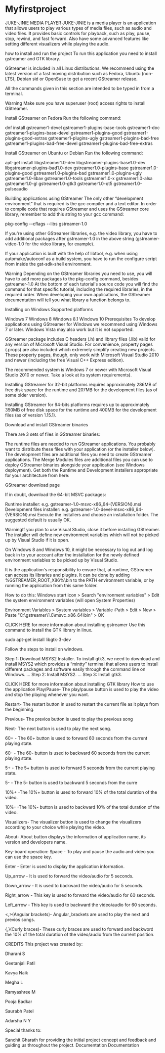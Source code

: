 # Myfirstproject
JUKE-JINIE MEDIA PLAYER
JUKE-JINIE is a media player is an application that allows users to play various types of media files, such as audio and video files. It provides basic controls for playback, such as play, pause, stop, rewind, and fast forward. Also have some advanced features like setting different visualizers while playing the audio.

how to install and run the project
To run this application you need to install gstreamer and GTK library.

GStreamer is included in all Linux distributions. We recommend using the latest version of a fast moving distribution such as Fedora, Ubuntu (non-LTS), Debian sid or OpenSuse to get a recent GStreamer release.

All the commands given in this section are intended to be typed in from a terminal.

Warning Make sure you have superuser (root) access rights to install GStreamer.

Install GStreamer on Fedora Run the following command:

dnf install gstreamer1-devel gstreamer1-plugins-base-tools gstreamer1-doc gstreamer1-plugins-base-devel gstreamer1-plugins-good gstreamer1-plugins-good-extras gstreamer1-plugins-ugly gstreamer1-plugins-bad-free gstreamer1-plugins-bad-free-devel gstreamer1-plugins-bad-free-extras

Install GStreamer on Ubuntu or Debian Run the following command:

apt-get install libgstreamer1.0-dev libgstreamer-plugins-base1.0-dev libgstreamer-plugins-bad1.0-dev gstreamer1.0-plugins-base gstreamer1.0-plugins-good gstreamer1.0-plugins-bad gstreamer1.0-plugins-ugly gstreamer1.0-libav gstreamer1.0-tools gstreamer1.0-x gstreamer1.0-alsa gstreamer1.0-gl gstreamer1.0-gtk3 gstreamer1.0-qt5 gstreamer1.0-pulseaudio

Building applications using GStreamer
The only other “development environment” that is required is the gcc compiler and a text editor. In order to compile code that requires GStreamer and uses the GStreamer core library, remember to add this string to your gcc command:

pkg-config --cflags --libs gstreamer-1.0

If you're using other GStreamer libraries, e.g. the video library, you have to add additional packages after gstreamer-1.0 in the above string (gstreamer-video-1.0 for the video library, for example).

If your application is built with the help of libtool, e.g. when using automake/autoconf as a build system, you have to run the configure script from inside the gst-sdk-shell environment.

Warning Depending on the GStreamer libraries you need to use, you will have to add more packages to the pkg-config command, besides gstreamer-1.0 At the bottom of each tutorial's source code you will find the command for that specific tutorial, including the required libraries, in the required order. When developing your own applications, the GStreamer documentation will tell you what library a function belongs to.

Installing on Windows Supported platforms

Windows 7 Windows 8 Windows 8.1 Windows 10 Prerequisites To develop applications using GStreamer for Windows we recommend using Windows 7 or later. Windows Vista may also work but it is not supported.

GStreamer package includes C headers (.h) and library files (.lib) valid for any version of Microsoft Visual Studio. For convenience, property pages (.props) are also included which extremely simplify creating new projects. These property pages, though, only work with Microsoft Visual Studio 2010 and newer (including the free Visual C++ Express edition).

The recommended system is Windows 7 or newer with Microsoft Visual Studio 2010 or newer. Take a look at its system requirements).

Installing GStreamer for 32-bit platforms requires approximately 286MB of free disk space for the runtime and 207MB for the development files (as of some older version).

Installing GStreamer for 64-bits platforms requires up to approximately 350MB of free disk space for the runtime and 400MB for the development files (as of version 1.15.1).

Download and install GStreamer binaries

There are 3 sets of files in GStreamer binaries:

The runtime files are needed to run GStreamer applications. You probably want to distribute these files with your application (or the installer below). The development files are additional files you need to create GStreamer applications. The Merge Modules files are additional files you can use to deploy GStreamer binaries alongside your application (see Windows deployment). Get both the Runtime and Development installers appropriate for your architecture from here:

GStreamer download page

If in doubt, download the 64-bit MSVC packages:

Runtime installer: e.g. gstreamer-1.0-msvc-x86_64-{VERSION}.msi Development files installer: e.g. gstreamer-1.0-devel-msvc-x86_64-{VERSION}.msi Execute the installers and choose an installation folder. The suggested default is usually OK.

WarningIf you plan to use Visual Studio, close it before installing GStreamer. The installer will define new environment variables which will not be picked up by Visual Studio if it is open.

On Windows 8 and Windows 10, it might be necessary to log out and log back in to your account after the installation for the newly defined environment variables to be picked up by Visual Studio.

It is the application's responsibility to ensure that, at runtime, GStreamer can access its libraries and plugins. It can be done by adding %GSTREAMER_ROOT_X86%\bin to the PATH environment variable, or by running the application from this same folder.

How to do this: Windows start icon > Search "environment variables" > Edit the system environment variables (will open System Properties)

Environment Variables > System variables > Variable :Path > Edit > New > Paste "C:\gstreamer\1.0\msvc_x86_64\bin" > OK

CLICK HERE for more information about installing gstreamer
Use this command to install the GTK library in linux.

sudo apt-get install libgtk-3-dev

Follow the steps to install on windows.

Step 1: Download MSYS2 Installer. To install gtk3, we need to download and install MSYS2 which provides a “mintty” terminal that allows users to install different packages and software easily through the command line on Windows. ... Step 2: Install MSYS2. ... Step 3: Install gtk3.

CLICK HERE for more information about installing GTK library
How to use the application
Play/Pause- The play/pause button is used to play the video and stop the playing whenever you want.

Restart- The restart button in used to restart the current file as it plays from the beginning.

Previous- The previos button is used to play the previous song

Next- The next button is used to play the next song.

60+ - The 60+ button is used to forward 60 seconds from the current playing state.

60- - The 60- button is used to backward 60 seconds from the current playing state.

5+ - The 5+ button is used to forward 5 seconds from the current playing state.

5- - The 5- button is used to backward 5 seconds from the curre

10%+ -The 10%+ button is used to forward 10% of the total duration of the video.

10%- -The 10%- button is used to backward 10% of the total duration of the video.

Visualizers- The visualizer button is used to change the visualizers according to your choice while playing the video.

About- About button displays the information of application name, its version and developers name.

Key-board operation:
Space - To play and pause the audio and video you can use the space key.

Enter - Enter is used to display the application information.

Up_arrow - It is used to forward the video/audio for 5 seconds.

Down_arrow - It is used to backward the video/audio for 5 seconds.

Right_arrow - This key is used to forward the video/audio for 60 seconds.

Left_arrow - This key is used to backward the video/audio for 60 seconds.

<,>(Angular brackets)- Angular_brackets are used to play the next and previos songs.

{,}(Curly braces)- These curly braces are used to forward and backword the 10% of the total duration of the video/audio from the current position.

CREDITS
This project was created by:

Dharani S

Geetanjali Patil

Kavya Naik

Megha L

Ramyashree M

Pooja Badkar

Saurabh Patel

Adarsha N Y

Special thanks to:

Sanchit Gharath for providing the initial project concept and feedback and guiding us throughout the project.
Documentation
Documentation

